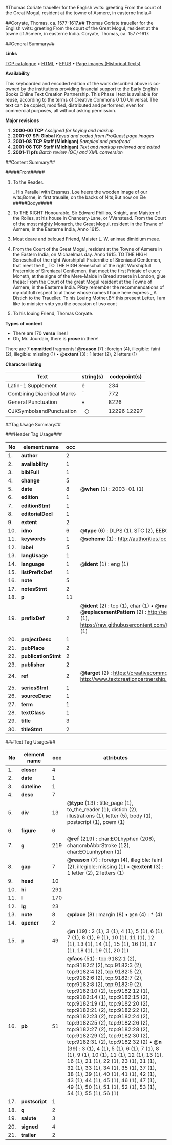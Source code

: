 #Thomas Coriate traueller for the English vvits: greeting From the court of the Great Mogul, resident at the towne of Asmere, in easterne India.#

##Coryate, Thomas, ca. 1577-1617.##
Thomas Coriate traueller for the English vvits: greeting From the court of the Great Mogul, resident at the towne of Asmere, in easterne India.
Coryate, Thomas, ca. 1577-1617.

##General Summary##

**Links**

[TCP catalogue](http://www.ota.ox.ac.uk/tcp/)  • 
[HTML](http://tei.it.ox.ac.uk/tcp/Texts-HTML/free/A19/A19384.html)  • 
[EPUB](http://tei.it.ox.ac.uk/tcp/Texts-EPUB/free/A19/A19384.epub) • 
[Page images (Historical Texts)](https://data.historicaltexts.jisc.ac.uk/view?pubId=eebo-99844375e&pageId=eebo-99844375e-9182-1)

**Availability**

This keyboarded and encoded edition of the
	       work described above is co-owned by the institutions
	       providing financial support to the Early English Books
	       Online Text Creation Partnership. This Phase I text is
	       available for reuse, according to the terms of Creative
	       Commons 0 1.0 Universal. The text can be copied,
	       modified, distributed and performed, even for
	       commercial purposes, all without asking permission.

**Major revisions**

1. __2000-00__ __TCP__ *Assigned for keying and markup*
1. __2001-07__ __SPi Global__ *Keyed and coded from ProQuest page images*
1. __2001-08__ __TCP Staff (Michigan)__ *Sampled and proofread*
1. __2001-08__ __TCP Staff (Michigan)__ *Text and markup reviewed and edited*
1. __2001-11__ __pfs__ *Batch review (QC) and XML conversion*

##Content Summary##

#####Front#####

1. To the Reader.

    _ His Parallel with Erasmus.
Loe heere the wooden Image of our wits;Borne, in first trauaile, on the backs of Nits;But now on Ele
#####Body#####

1. To THE RIGHT Honourable, Sir Edward Phillips, Knight, and Maister of the Rolles, at his house in Chancery-Lane, or VVanstead. From the Court of the most mighty Monarch, the Great Mogul, resident in the Towne of Asmere, in the Easterne India, Anno 1615.

1. Most deare and beloued Friend, Maister L. W. animae dimidium meae.

1. From the Court of the Great Mogul, resident at the Towne of Asmere in the Eastern India, on Michaelmas day. Anno 1615.
TO THE HIGH Seneschall of the right Worshipfull Fraternitie of Sireniacal Gentlemen, that meet the f
    _ TO THE HIGH Seneschall of the right Worshipfull Fraternitie of Sireniacal Gentlemen, that meet the first Fridaie of euery Moneth, at the signe of the Mere-Maide in Bread streete in London, giue these: From the Court of the great Mogul resident at the Towne of Asmere, in the Easterne India.
PRay remember the recommendations of my dutifull respect to al those whose names I haue here express
    _ A Distich to the Traueller.
To his Louing Mother.BY this present Letter, I am like to minister vnto you the occasion of two cont
1. To his louing Friend, Thomas Coryate.

**Types of content**

  * There are 170 **verse** lines!
  * Oh, Mr. Jourdain, there is **prose** in there!

There are 7 **ommitted** fragments! 
 @__reason__ (7) : foreign (4), illegible: faint (2), illegible: missing (1)  •  @__extent__ (3) : 1 letter (2), 2 letters (1)

**Character listing**


|Text|string(s)|codepoint(s)|
|---|---|---|
|Latin-1 Supplement|ê|234|
|Combining             Diacritical Marks|̄|772|
|General Punctuation|•|8226|
|CJKSymbolsandPunctuation|〈〉|12296 12297|

##Tag Usage Summary##

###Header Tag Usage###

|No|element name|occ|attributes|
|---|---|---|---|
|1.|__author__|2||
|2.|__availability__|1||
|3.|__biblFull__|1||
|4.|__change__|5||
|5.|__date__|8| @__when__ (1) : 2003-01 (1)|
|6.|__edition__|1||
|7.|__editionStmt__|1||
|8.|__editorialDecl__|1||
|9.|__extent__|2||
|10.|__idno__|6| @__type__ (6) : DLPS (1), STC (2), EEBO-CITATION (1), PROQUEST (1), VID (1)|
|11.|__keywords__|1| @__scheme__ (1) : http://authorities.loc.gov/ (1)|
|12.|__label__|5||
|13.|__langUsage__|1||
|14.|__language__|1| @__ident__ (1) : eng (1)|
|15.|__listPrefixDef__|1||
|16.|__note__|5||
|17.|__notesStmt__|2||
|18.|__p__|11||
|19.|__prefixDef__|2| @__ident__ (2) : tcp (1), char (1)  •  @__matchPattern__ (2) : ([0-9\-]+):([0-9IVX]+) (1), (.+) (1)  •  @__replacementPattern__ (2) : http://eebo.chadwyck.com/downloadtiff?vid=$1&page=$2 (1), https://raw.githubusercontent.com/textcreationpartnership/Texts/master/tcpchars.xml#$1 (1)|
|20.|__projectDesc__|1||
|21.|__pubPlace__|2||
|22.|__publicationStmt__|2||
|23.|__publisher__|2||
|24.|__ref__|2| @__target__ (2) : https://creativecommons.org/publicdomain/zero/1.0/ (1), http://www.textcreationpartnership.org/docs/. (1)|
|25.|__seriesStmt__|1||
|26.|__sourceDesc__|1||
|27.|__term__|1||
|28.|__textClass__|1||
|29.|__title__|3||
|30.|__titleStmt__|2||


###Text Tag Usage###

|No|element name|occ|attributes|
|---|---|---|---|
|1.|__closer__|4||
|2.|__date__|1||
|3.|__dateline__|1||
|4.|__desc__|7||
|5.|__div__|13| @__type__ (13) : title_page (1), to_the_reader (1), distich (2), illustrations (1), letter (5), body (1), postscript (1), poem (1)|
|6.|__figure__|6||
|7.|__g__|219| @__ref__ (219) : char:EOLhyphen (206), char:cmbAbbrStroke (12), char:EOLunhyphen (1)|
|8.|__gap__|7| @__reason__ (7) : foreign (4), illegible: faint (2), illegible: missing (1)  •  @__extent__ (3) : 1 letter (2), 2 letters (1)|
|9.|__head__|10||
|10.|__hi__|291||
|11.|__l__|170||
|12.|__lg__|23||
|13.|__note__|8| @__place__ (8) : margin (8)  •  @__n__ (4) : * (4)|
|14.|__opener__|2||
|15.|__p__|49| @__n__ (19) : 2 (1), 3 (1), 4 (1), 5 (1), 6 (1), 7 (1), 8 (1), 9 (1), 10 (1), 11 (1), 12 (1), 13 (1), 14 (1), 15 (1), 16 (1), 17 (1), 18 (1), 19 (1), 20 (1)|
|16.|__pb__|51| @__facs__ (51) : tcp:9182:1 (2), tcp:9182:2 (2), tcp:9182:3 (2), tcp:9182:4 (2), tcp:9182:5 (2), tcp:9182:6 (2), tcp:9182:7 (2), tcp:9182:8 (2), tcp:9182:9 (2), tcp:9182:10 (2), tcp:9182:12 (1), tcp:9182:14 (1), tcp:9182:15 (2), tcp:9182:19 (1), tcp:9182:20 (2), tcp:9182:21 (2), tcp:9182:22 (2), tcp:9182:23 (2), tcp:9182:24 (2), tcp:9182:25 (2), tcp:9182:26 (2), tcp:9182:27 (2), tcp:9182:28 (2), tcp:9182:29 (2), tcp:9182:30 (2), tcp:9182:31 (2), tcp:9182:32 (2)  •  @__n__ (39) : 3 (1), 4 (1), 5 (1), 6 (1), 7 (1), 8 (1), 9 (1), 10 (1), 11 (1), 12 (1), 13 (1), 16 (1), 21 (1), 22 (1), 23 (1), 31 (1), 32 (1), 33 (1), 34 (1), 35 (1), 37 (1), 38 (1), 39 (1), 40 (1), 41 (1), 42 (1), 43 (1), 44 (1), 45 (1), 46 (1), 47 (1), 49 (1), 50 (1), 51 (1), 52 (1), 53 (1), 54 (1), 55 (1), 56 (1)|
|17.|__postscript__|1||
|18.|__q__|2||
|19.|__salute__|3||
|20.|__signed__|4||
|21.|__trailer__|2||
